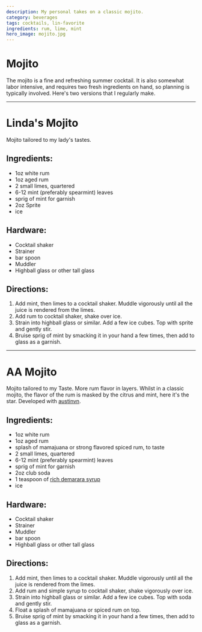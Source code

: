 ```yaml
---
description: My personal takes on a classic mojito. 
category: beverages
tags: cocktails, lin-favorite
ingredients: rum, lime, mint
hero_image: mojito.jpg
---
```


# Mojito

The mojito is a fine and refreshing summer cocktail. It is also somewhat labor intensive, and requires two fresh ingredients on hand, so planning is typically involved. Here's two versions that I regularly make.

---

# Linda's Mojito 

Mojito tailored to my lady's tastes. 

## Ingredients:

- 1oz white rum
- 1oz aged rum
- 2 small limes, quartered 
- 6-12 mint (preferably spearmint) leaves
- sprig of mint for garnish
- 2oz Sprite 
- ice

## Hardware:

- Cocktail shaker
- Strainer
- bar spoon
- Muddler
- Highball glass or other tall glass

## Directions:

1. Add mint, then limes to a cocktail shaker. Muddle vigorously until all the juice is rendered from the limes.
2. Add rum to cocktail shaker, shake over ice.
3. Strain into highball glass or similar. Add a few ice cubes. Top with sprite and gently stir. 
4. Bruise sprig of mint by smacking it in your hand a few times, then add to glass as a garnish. 

---

# AA Mojito 

Mojito tailored to my Taste. More rum flavor in layers. Whilst in a classic mojito, the flavor of the rum is masked by the citrus and mint, here it's the star. Developed with [austinvn](https://github.com/austinvn).

## Ingredients:

- 1oz white rum
- 1oz aged rum
- splash of mamajuana or strong flavored spiced rum, to taste
- 2 small limes, quartered 
- 6-12 mint (preferably spearmint) leaves
- sprig of mint for garnish
- 2oz club soda
- 1 teaspoon of [rich demarara syrup](../Syrups.html#rich-demerara-syrup) 
- ice

## Hardware:

- Cocktail shaker
- Strainer
- Muddler
- bar spoon
- Highball glass or other tall glass

## Directions:

1. Add mint, then limes to a cocktail shaker. Muddle vigorously until all the juice is rendered from the limes.
2. Add rum and simple syrup to cocktail shaker, shake vigorously over ice.
3. Strain into highball glass or similar. Add a few ice cubes. Top with soda and gently stir. 
4. Float a splash of mamajuana or spiced rum on top. 
5. Bruise sprig of mint by smacking it in your hand a few times, then add to glass as a garnish. 

